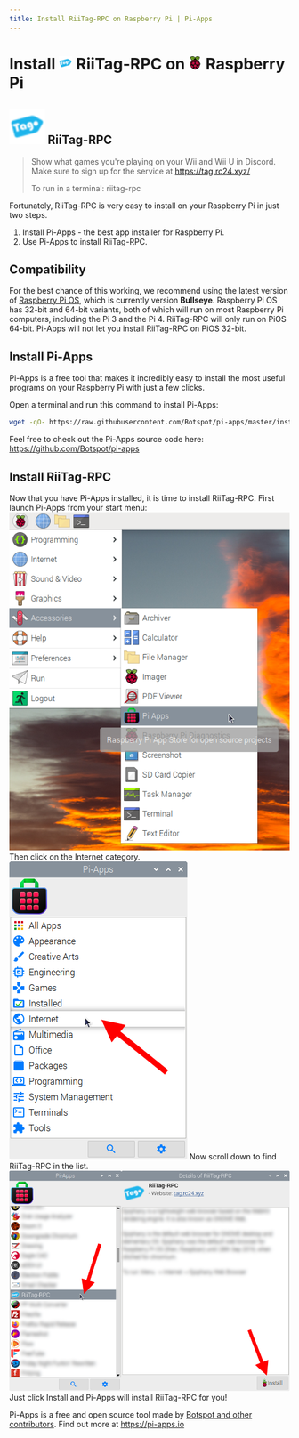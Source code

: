 ```yaml
---
title: Install RiiTag-RPC on Raspberry Pi | Pi-Apps
---
```

<div class="simple-install-content content">

# Install <img src="/img/app-icons/RiiTag-RPC/icon-64.png" height=24> RiiTag-RPC on <img src=/img/other-icons/raspberrypi-icon.svg height=24> Raspberry Pi

## <img src="/img/app-icons/RiiTag-RPC/icon-64.png"> RiiTag-RPC
> Show what games you're playing on your Wii and Wii U in Discord.
> Make sure to sign up for the service at https://tag.rc24.xyz/
> 
> To run in a terminal: riitag-rpc

Fortunately, RiiTag-RPC is very easy to install on your Raspberry Pi in just two steps.
1. Install Pi-Apps - the best app installer for Raspberry Pi.
2. Use Pi-Apps to install RiiTag-RPC.
</div>
<div class="simple-install-content content">

## Compatibility
For the best chance of this working, we recommend using the latest version of [Raspberry Pi OS](https://www.raspberrypi.com/software/), which is currently version **Bullseye**.
Raspberry Pi OS has 32-bit and 64-bit variants, both of which will run on most Raspberry Pi computers, including the Pi 3 and the Pi 4.
RiiTag-RPC will only run on PiOS 64-bit. Pi-Apps will not let you install RiiTag-RPC on PiOS 32-bit.
</div>
<div class="simple-install-content content">

## Install Pi-Apps

Pi-Apps is a free tool that makes it incredibly easy to install the most useful programs on your Raspberry Pi with just a few clicks.

Open a terminal and run this command to install Pi-Apps:
```bash
wget -qO- https://raw.githubusercontent.com/Botspot/pi-apps/master/install | bash
```
Feel free to check out the Pi-Apps source code here: https://github.com/Botspot/pi-apps
</div>
<div class="simple-install-content content">

## Install RiiTag-RPC

Now that you have Pi-Apps installed, it is time to install RiiTag-RPC.
First launch Pi-Apps from your start menu:
<img src="/img/start-menu.png">
Then click on the Internet category.
<img src="/img/category-selections/Internet.png">
Now scroll down to find RiiTag-RPC in the list.
<img src="/img/app-icons/RiiTag-RPC/app-selection.png">
Just click Install and Pi-Apps will install RiiTag-RPC for you!
</div>
<div class="simple-install-content content">

Pi-Apps is a free and open source tool made by [Botspot and other contributors](/about/#contributors). Find out more at https://pi-apps.io
</div>
